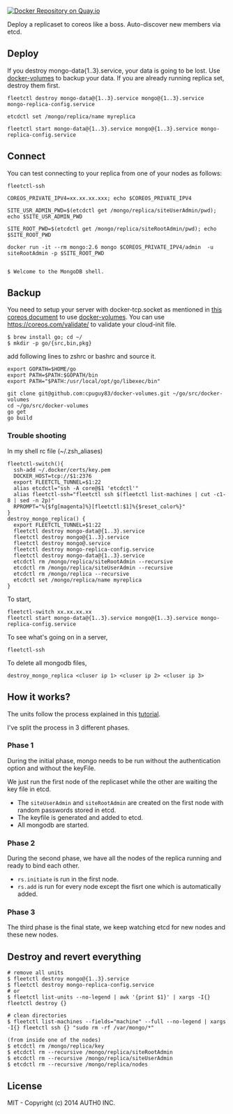 [![Docker Repository on Quay.io](https://quay.io/repository/jaigouk/mongo-container/status "Docker Repository on Quay.io")](https://quay.io/repository/jaigouk/mongo-container)

Deploy a replicaset to coreos like a boss.
Auto-discover new members via etcd.

## Deploy

If you destroy mongo-data{1..3}.service, your data is going to be lost. Use [docker-volumes](https://github.com/cpuguy83/docker-volumes) to backup your data. If you are already running replica set, destroy them first.

```
fleetctl destroy mongo-data@{1..3}.service mongo@{1..3}.service  mongo-replica-config.service 

etcdctl set /mongo/replica/name myreplica

fleetctl start mongo-data@{1..3}.service mongo@{1..3}.service mongo-replica-config.service
```

## Connect

You can test connecting to your replica from one of your nodes as follows:

```
fleetctl-ssh

COREOS_PRIVATE_IPV4=xx.xx.xx.xxx; echo $COREOS_PRIVATE_IPV4

SITE_USR_ADMIN_PWD=$(etcdctl get /mongo/replica/siteUserAdmin/pwd); echo $SITE_USR_ADMIN_PWD

SITE_ROOT_PWD=$(etcdctl get /mongo/replica/siteRootAdmin/pwd); echo $SITE_ROOT_PWD

docker run -it --rm mongo:2.6 mongo $COREOS_PRIVATE_IPV4/admin  -u siteRootAdmin -p $SITE_ROOT_PWD


$ Welcome to the MongoDB shell.
```

## Backup

You need to setup your server with docker-tcp.socket as mentioned in [this coreos document](https://coreos.com/docs/launching-containers/building/customizing-docker/) to use [docker-volumes](https://github.com/cpuguy83/docker-volumes). You can use https://coreos.com/validate/ to validate your cloud-init file.


```
$ brew install go; cd ~/
$ mkdir -p go/{src,bin,pkg}
```

add following lines to zshrc or bashrc and source it.
```
export GOPATH=$HOME/go
export PATH=$PATH:$GOPATH/bin
export PATH="$PATH:/usr/local/opt/go/libexec/bin"
```

```
git clone git@github.com:cpuguy83/docker-volumes.git ~/go/src/docker-volumes
cd ~/go/src/docker-volumes
go get
go build
```

### Trouble shooting

In my shell rc file (~/.zsh_aliases)
```
fleetctl-switch(){
  ssh-add ~/.docker/certs/key.pem
  DOCKER_HOST=tcp://$1:2376
  export FLEETCTL_TUNNEL=$1:22
  alias etcdctl="ssh -A core@$1 'etcdctl'"
  alias fleetctl-ssh="fleetctl ssh $(fleetctl list-machines | cut -c1-8 | sed -n 2p)"
  RPROMPT="%{$fg[magenta]%}[fleetctl:$1]%{$reset_color%}"
}
destroy_mongo_replica() {
  export FLEETCTL_TUNNEL=$1:22
  fleetctl destroy mongo-data@{1..3}.service 
  fleetctl destroy mongo@{1..3}.service
  fleetctl destroy mongo@.service
  fleetctl destroy mongo-replica-config.service
  fleetctl destroy mongo-data@{1..3}.service
  etcdctl rm /mongo/replica/siteRootAdmin --recursive
  etcdctl rm /mongo/replica/siteUserAdmin --recursive
  etcdctl rm /mongo/replica --recursive
  etcdctl set /mongo/replica/name myreplica
}
```

To start,
```
fleetctl-switch xx.xx.xx.xx
fleetctl start mongo-data@{1..3}.service mongo@{1..3}.service mongo-replica-config.service
```

To see what's going on in a server,
```
fleetctl-ssh
```

To delete all mongodb files,
```
destroy_mongo_replica <cluser ip 1> <cluser ip 2> <cluser ip 3>
```

## How it works?

The units follow the process explained in this [tutorial](http://docs.mongodb.org/manual/tutorial/deploy-replica-set-with-auth/).

I've split the process in 3 different phases.

### Phase 1

During the initial phase, mongo needs to be run without the authentication option and without the keyFile.

We just run the first node of the replicaset while the other are waiting the key file in etcd.

-  The `siteUserAdmin` and `siteRootAdmin` are created on the first node with random passwords stored in etcd.
-  The keyfile is generated and added to etcd.
-  All mongodb are started.

### Phase 2

During the second phase, we have all the nodes of the replica running and ready to bind each other.

-  `rs.initiate` is run in the first node.
-  `rs.add` is run for every node except the fisrt one which is automatically added.

### Phase 3

The third phase is the final state, we keep watching etcd for new nodes and these new nodes.

## Destroy and revert everything

```
# remove all units
$ fleetctl destroy mongo@{1..3}.service
$ fleetctl destroy mongo-replica-config.service
# or
$ fleetctl list-units --no-legend | awk '{print $1}' | xargs -I{} fleetctl destroy {}

# clean directories
$ fleetctl list-machines --fields="machine" --full --no-legend | xargs -I{} fleetctl ssh {} "sudo rm -rf /var/mongo/*"

(from inside one of the nodes)
$ etcdctl rm /mongo/replica/key
$ etcdctl rm --recursive /mongo/replica/siteRootAdmin
$ etcdctl rm --recursive /mongo/replica/siteUserAdmin
$ etcdctl rm --recursive /mongo/replica/nodes
```

## License

MIT - Copyright (c) 2014 AUTH0 INC.